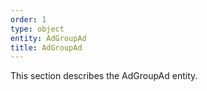 ```yaml
---
order: 1
type: object
entity: AdGroupAd
title: AdGroupAd
---
```


This section describes the AdGroupAd entity.
